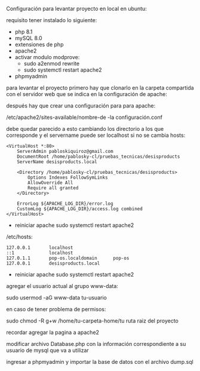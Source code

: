 Configuración para levantar proyecto en local en ubuntu: 



requisito tener instalado lo siguiente:

* php 8.1
* mySQL 8.0
* extensiones de php
* apache2
* activar modulo modprove:
  * sudo a2enmod rewrite
  * sudo systemctl restart apache2
* phpmyadmin

para levantar el proyecto primero hay que clonarlo en la carpeta compartida con el servidor web que se indica en  la configuración de apache:

después hay que crear una configuración para para apache:

/etc/apache2/sites-available/nombre-de -la configuración.conf

debe quedar parecido a esto cambiando los directorio a los que corresponde y el servername puede ser localhost si no se cambia  hosts:

```
<VirtualHost *:80>
    ServerAdmin pabloskiquiroz@gmail.com
    DocumentRoot /home/pablosky-cl/pruebas_tecnicas/desisproducts
    ServerName desisproducts.local

    <Directory /home/pablosky-cl/pruebas_tecnicas/desisproducts>
        Options Indexes FollowSymLinks
        AllowOverride All
        Require all granted
    </Directory>

    ErrorLog ${APACHE_LOG_DIR}/error.log
    CustomLog ${APACHE_LOG_DIR}/access.log combined
</VirtualHost>

```

* reiniciar apache sudo systemctl restart apache2

/etc/hosts:

```
127.0.0.1       localhost
::1             localhost
127.0.1.1       pop-os.localdomain      pop-os
127.0.0.1       desisproducts.local
```

* reiniciar apache sudo systemctl restart apache2

agregar el usuario actual al grupo www-data:

sudo usermod -aG www-data tu-usuario

en caso de tener problema de permisos: 

sudo chmod -R g+w /home/tu-carpeta-home/tu ruta raiz del proyecto

recordar agregar la pagina a apache2 

modificar archivo Database.php con la información correspondiente a su usuario de mysql que va a utilizar 

ingresar a phpmyadmin y importar la base de datos con el archivo dump.sql

